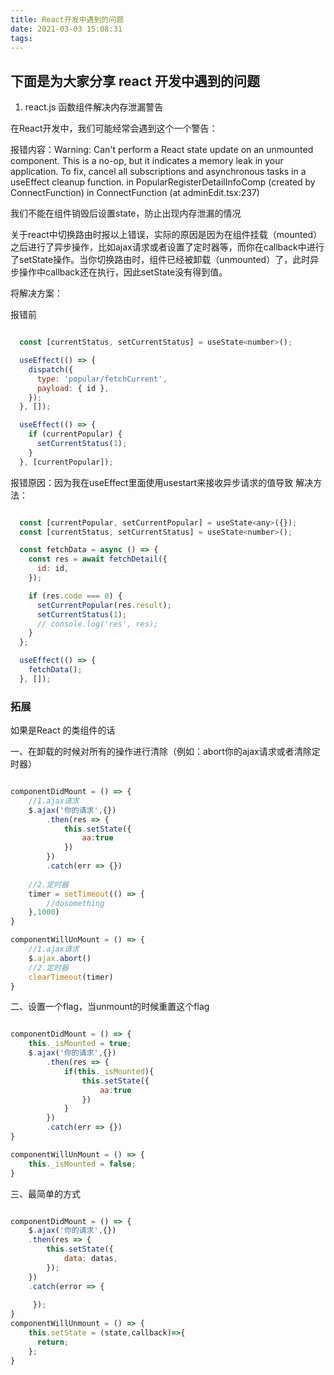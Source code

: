 ```yaml
---
title: React开发中遇到的问题
date: 2021-03-03 15:08:31
tags:
---
```


## 下面是为大家分享 react 开发中遇到的问题

1. react.js 函数组件解决内存泄漏警告

在React开发中，我们可能经常会遇到这个一个警告：

报错内容：Warning: Can't perform a React state update on an unmounted component. This is a no-op, but it indicates a memory leak in your application. To fix, cancel all subscriptions and asynchronous tasks in a useEffect cleanup function.
in PopularRegisterDetailInfoComp (created by ConnectFunction)
in ConnectFunction (at adminEdit.tsx:237)

我们不能在组件销毁后设置state，防止出现内存泄漏的情况

 
关于react中切换路由时报以上错误，实际的原因是因为在组件挂载（mounted）之后进行了异步操作，比如ajax请求或者设置了定时器等，而你在callback中进行了setState操作。当你切换路由时，组件已经被卸载（unmounted）了，此时异步操作中callback还在执行，因此setState没有得到值。

将解决方案：


报错前

```jsx

  const [currentStatus, setCurrentStatus] = useState<number>();

  useEffect(() => {
    dispatch({
      type: 'popular/fetchCurrent',
      payload: { id },
    });
  }, []);

  useEffect(() => {
    if (currentPopular) {
      setCurrentStatus(1);
    }
  }, [currentPopular]);
```

报错原因：因为我在useEffect里面使用usestart来接收异步请求的值导致
解决方法：

```jsx 

  const [currentPopular, setCurrentPopular] = useState<any>({});
  const [currentStatus, setCurrentStatus] = useState<number>();

  const fetchData = async () => {
    const res = await fetchDetail({
      id: id,
    });

    if (res.code === 0) {
      setCurrentPopular(res.result);
      setCurrentStatus(1);
      // console.log('res', res);
    }
  };

  useEffect(() => {
    fetchData();
  }, []);

```


### 拓展 

如果是React 的类组件的话 


一、在卸载的时候对所有的操作进行清除（例如：abort你的ajax请求或者清除定时器）


```jsx

componentDidMount = () => {
    //1.ajax请求
    $.ajax('你的请求',{})
        .then(res => {
            this.setState({
                aa:true
            })
        })
        .catch(err => {})
        
    //2.定时器
    timer = setTimeout(() => {
        //dosomething
    },1000)
}

componentWillUnMount = () => {
    //1.ajax请求
    $.ajax.abort()
    //2.定时器
    clearTimeout(timer)
}

```


二、设置一个flag，当unmount的时候重置这个flag

```jsx

componentDidMount = () => {
    this._isMounted = true;
    $.ajax('你的请求',{})
        .then(res => {
            if(this._isMounted){
                this.setState({
                    aa:true
                })
            }
        })
        .catch(err => {})
}

componentWillUnMount = () => {
    this._isMounted = false;
}

```


三、最简单的方式

```jsx 

componentDidMount = () => {
    $.ajax('你的请求',{})
    .then(res => {
        this.setState({
            data: datas,
        });
    })
    .catch(error => {
 
     });
}
componentWillUnmount = () => {
    this.setState = (state,callback)=>{
      return;
    };
}

```